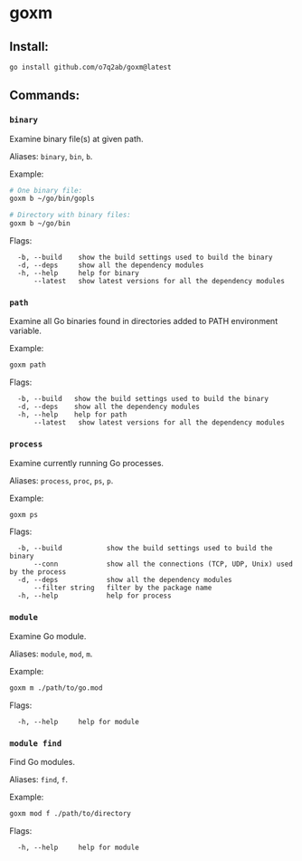 # goxm

## Install:

```sh
go install github.com/o7q2ab/goxm@latest
```

## Commands:

### `binary`

Examine binary file(s) at given path.

Aliases: `binary`, `bin`, `b`.

Example:

```sh
# One binary file:
goxm b ~/go/bin/gopls

# Directory with binary files:
goxm b ~/go/bin
```

Flags:
```
  -b, --build    show the build settings used to build the binary
  -d, --deps     show all the dependency modules
  -h, --help     help for binary
      --latest   show latest versions for all the dependency modules
```

### `path`

Examine all Go binaries found in directories added to PATH environment variable.

Example:

```sh
goxm path
```

Flags:
```
  -b, --build   show the build settings used to build the binary
  -d, --deps    show all the dependency modules
  -h, --help    help for path
      --latest   show latest versions for all the dependency modules
```

### `process`

Examine currently running Go processes.

Aliases: `process`, `proc`, `ps`, `p`.

Example:

```sh
goxm ps
```

Flags:
```
  -b, --build           show the build settings used to build the binary
      --conn            show all the connections (TCP, UDP, Unix) used by the process
  -d, --deps            show all the dependency modules
      --filter string   filter by the package name
  -h, --help            help for process
```

### `module`

Examine Go module.

Aliases: `module`, `mod`, `m`.

Example:

```sh
goxm m ./path/to/go.mod
```

Flags:
```
  -h, --help     help for module
```

### `module find`

Find Go modules.

Aliases: `find`, `f`.

Example:

```sh
goxm mod f ./path/to/directory
```

Flags:
```
  -h, --help     help for module
```
